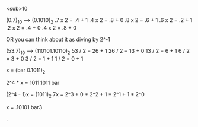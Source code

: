 \<sub>10</sub>

(0.7)<sub>10</sub> --> (0.1010)<sub>2</sub>
.7 x 2 = .4 + 1
.4 x 2 = .8 + 0
.8 x 2 = .6 + 1
.6 x 2 = .2 + 1
.2 x 2 = .4 + 0
.4 x 2 = .8 + 0

OR you can think about it as diving by 2^-1

(53.7)<sub>10</sub> --> (110101.10110)<sub>2</sub> 
53 / 2 = 26 + 1
26 / 2 = 13 + 0
13 / 2 = 6 + 1
6 / 2 = 3 + 0
3 / 2 = 1 + 1
1 / 2 = 0 + 1


x = (bar 0.1011)<sub>2</sub>

2^4 * x = 1011.1011 bar

(2^4 - 1)x = (1011)<sub>2</sub>
7x = 2^3 + 0 * 2^2 + 1  * 2^1 + 1 * 2^0 


x = .10101 bar3





.


